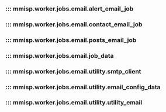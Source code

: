 
### ::: mmisp.worker.jobs.email.alert_email_job
### ::: mmisp.worker.jobs.email.contact_email_job
### ::: mmisp.worker.jobs.email.posts_email_job
### ::: mmisp.worker.jobs.email.job_data
### ::: mmisp.worker.jobs.email.utility.smtp_client
### ::: mmisp.worker.jobs.email.utility.email_config_data
### ::: mmisp.worker.jobs.email.utility.utility_email
